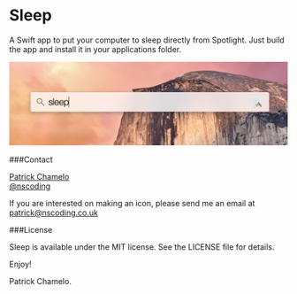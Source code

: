 Sleep
=========

A Swift app to put your computer to sleep directly from Spotlight. Just build the app and install it in your applications folder.

[<img src="Sleep.jpg">](http://nscoding.co.uk)


###Contact

[Patrick Chamelo](https://github.com/nscoding)<br />
[@nscoding](https://twitter.com/nscoding)

If you are interested on making an icon, please send me an email at <patrick@nscoding.co.uk> 

###License

Sleep is available under the MIT license. See the LICENSE file for details.

Enjoy!

Patrick Chamelo.
 